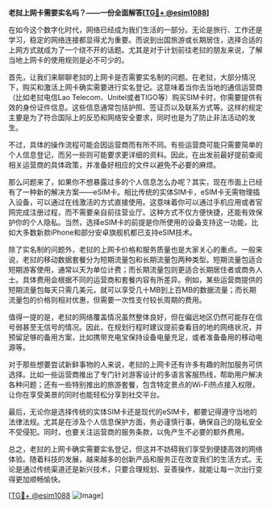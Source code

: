 **老挝上网卡需要实名吗？——一份全面解答[[TG💪+ @esim1088](https://t.me/s/esim1088)]**

在如今这个数字化时代，网络已经成为我们生活的一部分。无论是旅行、工作还是学习，稳定的网络连接都显得尤为重要。而说到出国旅游或长期居住，选择合适的上网方式就成为了一个绕不开的话题。尤其是对于计划前往老挝的朋友来说，了解当地上网卡的使用规则是必不可少的。

首先，让我们来聊聊老挝的上网卡是否需要实名制的问题。在老挝，大部分情况下，购买和激活上网卡确实需要进行实名登记。这意味着当你去当地的通信运营商（比如老挝电信Lao Telecom、Unitel或者TIGO等）购买SIM卡时，你需要提供有效的身份证件信息。这些信息通常包括护照、签证页以及联系方式等。这样的规定主要是为了符合国际上的反恐和网络安全要求，同时也是为了防止非法活动的发生。

不过，具体的操作流程可能会因运营商而有所不同。有些运营商可能只需要简单的个人信息登记，而另一些则可能要求更详细的资料。因此，在出发前最好提前查阅相关运营商的具体政策，并准备好相应的文件以避免不必要的麻烦。

那么问题来了，如果你不想暴露过多的个人信息怎么办呢？其实，现在市面上已经有了一种新的解决方案——eSIM卡。相比传统的实体SIM卡，eSIM卡无需物理插入设备，可以通过在线激活的方式直接使用。这意味着你可以通过手机应用或者官网完成注册过程，而不需要亲自前往营业厅。这种方式不仅方便快捷，还能有效保护你的个人隐私。当然，选择eSIM卡的前提是你所使用的设备支持这一功能，比如大多数新款iPhone和部分安卓旗舰机都已支持eSIM技术。

除了实名制的问题外，老挝的上网卡价格和服务质量也是大家关心的重点。一般来说，老挝的移动数据套餐分为短期流量包和长期流量包两种类型。短期流量包适合短期游客使用，通常以天为单位计费；而长期流量包则更适合长期居住者或商务人士。具体费用会根据不同的运营商和套餐内容有所差异。例如，某些运营商提供的短期流量包每天只需几美元，就可以享受几十MB到上百MB的数据流量；而长期流量包的价格则相对优惠，但需要一次性支付较长周期的费用。

值得一提的是，老挝的网络覆盖情况虽然整体良好，但在偏远地区仍然可能存在信号弱甚至无信号的情况。因此，在规划行程时建议提前查看目的地的网络状况，并预留足够的备用方案，比如携带充电宝保持设备电量充足，或者准备备用的移动电源等。

对于那些想要尝试新鲜事物的人来说，老挝的上网卡还有许多有趣的附加服务可供选择。比如一些运营商推出了专门针对游客设计的多语言客服热线，帮助用户解决各种问题；还有一些特别推出的旅游套餐，包含特定景点的Wi-Fi热点接入权限，让你在享受美景的同时也能轻松分享到社交平台。

最后，无论你是选择传统的实体SIM卡还是现代的eSIM卡，都要记得遵守当地的法律法规。尤其是在涉及个人信息保护方面，务必谨慎行事，确保自己的隐私安全不受侵犯。同时，也要关注运营商的服务条款，以免产生不必要的额外费用。

总之，老挝的上网卡确实需要实名登记，但这并不妨碍我们享受到便捷高效的网络体验。随着科技的发展，越来越多的创新产品和服务正在改变我们的生活方式。无论是通过传统渠道还是新兴技术，只要合理规划、妥善操作，就能让每一次出行变得更加顺畅愉快。

[[TG💪+ @esim1088](https://t.me/s/esim1088) ![Image](https://i.postimg.cc/4NQfJmqS/Snipaste-2025-05-13-00-14-12.png)]